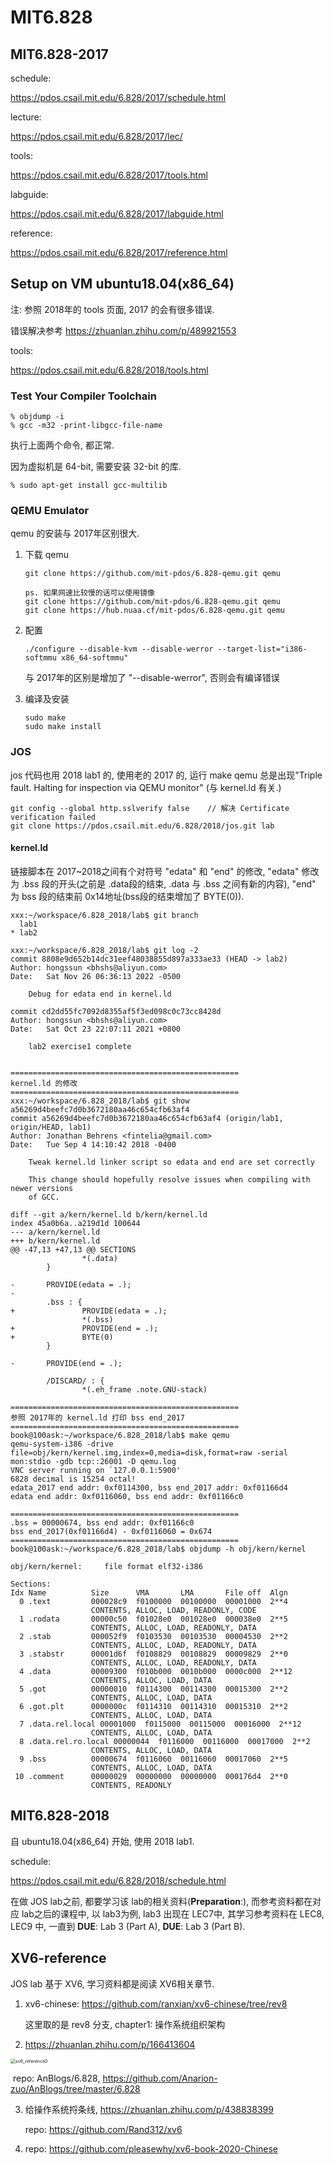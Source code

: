 # MIT6.828

## MIT6.828-2017

schedule:

https://pdos.csail.mit.edu/6.828/2017/schedule.html

lecture:

https://pdos.csail.mit.edu/6.828/2017/lec/

tools:

https://pdos.csail.mit.edu/6.828/2017/tools.html

labguide:

https://pdos.csail.mit.edu/6.828/2017/labguide.html

reference:

https://pdos.csail.mit.edu/6.828/2017/reference.html



## Setup on VM ubuntu18.04(x86_64)

注: 参照 2018年的 tools 页面, 2017 的会有很多错误.

错误解决参考 https://zhuanlan.zhihu.com/p/489921553

tools:

https://pdos.csail.mit.edu/6.828/2018/tools.html

### Test Your Compiler Toolchain

```
% objdump -i
% gcc -m32 -print-libgcc-file-name
```

执行上面两个命令, 都正常.

因为虚拟机是 64-bit, 需要安装 32-bit 的库.

```
% sudo apt-get install gcc-multilib
```

### QEMU Emulator

qemu 的安装与 2017年区别很大.

1. 下载 qemu

   ```
   git clone https://github.com/mit-pdos/6.828-qemu.git qemu
   
   ps. 如果网速比较慢的话可以使用镜像
   git clone https://github.com/mit-pdos/6.828-qemu.git qemu
   git clone https://hub.nuaa.cf/mit-pdos/6.828-qemu.git qemu
   ```

2. 配置

   ```
   ./configure --disable-kvm --disable-werror --target-list="i386-softmmu x86_64-softmmu"
   ```

   与 2017年的区别是增加了 "--disable-werror", 否则会有编译错误

3. 编译及安装

   ```
   sudo make
   sudo make install
   ```

### JOS

jos 代码也用 2018 lab1 的, 使用老的 2017 的, 运行 make qemu 总是出现"Triple fault.  Halting for inspection via QEMU monitor" (与 kernel.ld 有关.)

```
git config --global http.sslverify false	// 解决 Certificate verification failed
git clone https://pdos.csail.mit.edu/6.828/2018/jos.git lab
```

#### kernel.ld

链接脚本在 2017~2018之间有个对符号 "edata" 和 "end" 的修改, "edata" 修改为 .bss 段的开头(之前是 .data段的结束, .data 与 .bss 之间有新的内容), "end" 为 bss 段的结束前 0x14地址(bss段的结束增加了 BYTE(0)). 

```
xxx:~/workspace/6.828_2018/lab$ git branch
  lab1
* lab2

xxx:~/workspace/6.828_2018/lab$ git log -2
commit 8808e9d652b14dc31eef48038855d897a333ae33 (HEAD -> lab2)
Author: hongssun <bhshs@aliyun.com>
Date:   Sat Nov 26 06:36:13 2022 -0500

    Debug for edata end in kernel.ld

commit cd2dd55fc7092d8355af5f3ed098c0c73cc8428d
Author: hongssun <bhshs@aliyun.com>
Date:   Sat Oct 23 22:07:11 2021 +0800

    lab2 exercise1 complete


===================================================
kernel.ld 的修改
===================================================
xxx:~/workspace/6.828_2018/lab$ git show a56269d4beefc7d0b3672180aa46c654cfb63af4
commit a56269d4beefc7d0b3672180aa46c654cfb63af4 (origin/lab1, origin/HEAD, lab1)
Author: Jonathan Behrens <fintelia@gmail.com>
Date:   Tue Sep 4 14:10:42 2018 -0400

    Tweak kernel.ld linker script so edata and end are set correctly
    
    This change should hopefully resolve issues when compiling with newer versions
    of GCC.

diff --git a/kern/kernel.ld b/kern/kernel.ld
index 45a0b6a..a219d1d 100644
--- a/kern/kernel.ld
+++ b/kern/kernel.ld
@@ -47,13 +47,13 @@ SECTIONS
                *(.data)
        }
 
-       PROVIDE(edata = .);
-
        .bss : {
+               PROVIDE(edata = .);
                *(.bss)
+               PROVIDE(end = .);
+               BYTE(0)
        }
 
-       PROVIDE(end = .);
 
        /DISCARD/ : {
                *(.eh_frame .note.GNU-stack)

===================================================
参照 2017年的 kernel.ld 打印 bss end_2017
===================================================
book@100ask:~/workspace/6.828_2018/lab$ make qemu
qemu-system-i386 -drive file=obj/kern/kernel.img,index=0,media=disk,format=raw -serial mon:stdio -gdb tcp::26001 -D qemu.log 
VNC server running on `127.0.0.1:5900'
6828 decimal is 15254 octal!
edata_2017 end addr: 0xf0114300, bss end_2017 addr: 0xf01166d4
edata end addr: 0xf0116060, bss end addr: 0xf01166c0

===================================================
.bss = 00000674, bss end addr: 0xf01166c0
bss end_2017(0xf01166d4) - 0xf0116060 = 0x674
===================================================
book@100ask:~/workspace/6.828_2018/lab$ objdump -h obj/kern/kernel

obj/kern/kernel:     file format elf32-i386

Sections:
Idx Name          Size      VMA       LMA       File off  Algn
  0 .text         000028c9  f0100000  00100000  00001000  2**4
                  CONTENTS, ALLOC, LOAD, READONLY, CODE
  1 .rodata       00000c50  f01028e0  001028e0  000038e0  2**5
                  CONTENTS, ALLOC, LOAD, READONLY, DATA
  2 .stab         000052f9  f0103530  00103530  00004530  2**2
                  CONTENTS, ALLOC, LOAD, READONLY, DATA
  3 .stabstr      00001d6f  f0108829  00108829  00009829  2**0
                  CONTENTS, ALLOC, LOAD, READONLY, DATA
  4 .data         00009300  f010b000  0010b000  0000c000  2**12
                  CONTENTS, ALLOC, LOAD, DATA
  5 .got          00000010  f0114300  00114300  00015300  2**2
                  CONTENTS, ALLOC, LOAD, DATA
  6 .got.plt      0000000c  f0114310  00114310  00015310  2**2
                  CONTENTS, ALLOC, LOAD, DATA
  7 .data.rel.local 00001000  f0115000  00115000  00016000  2**12
                  CONTENTS, ALLOC, LOAD, DATA
  8 .data.rel.ro.local 00000044  f0116000  00116000  00017000  2**2
                  CONTENTS, ALLOC, LOAD, DATA
  9 .bss          00000674  f0116060  00116060  00017060  2**5
                  CONTENTS, ALLOC, LOAD, DATA
 10 .comment      00000029  00000000  00000000  000176d4  2**0
                  CONTENTS, READONLY
```

## MIT6.828-2018

自 ubuntu18.04(x86_64) 开始, 使用 2018 lab1.

schedule:

https://pdos.csail.mit.edu/6.828/2018/schedule.html

在做 JOS lab之前, 都要学习该 lab的相关资料(**Preparation**:), 而参考资料都在对应 lab之后的课程中, 以 lab3为例, lab3 出现在 LEC7中,  其学习参考资料在 LEC8, LEC9 中, 一直到 **DUE**: Lab 3 (Part A), **DUE**: Lab 3 (Part B).

## XV6-reference

JOS lab 基于 XV6, 学习资料都是阅读 XV6相关章节.

1. xv6-chinese: https://github.com/ranxian/xv6-chinese/tree/rev8

   这里取的是 rev8 分支, chapter1: 操作系统组织架构

2. https://zhuanlan.zhihu.com/p/166413604

<img src="xv6_docs/images/xv6_reference0.PNG" alt="xv6_reference0" style="zoom:50%;" />

​	repo: AnBlogs/6.828, https://github.com/Anarion-zuo/AnBlogs/tree/master/6.828

3. 给操作系统捋条线, https://zhuanlan.zhihu.com/p/438838399

   repo: https://github.com/Rand312/xv6

4. repo: https://github.com/pleasewhy/xv6-book-2020-Chinese





